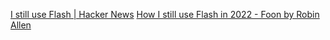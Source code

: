 
[I still use Flash | Hacker News](https://news.ycombinator.com/item?id=34079543)
[How I still use Flash in 2022 - Foon by Robin Allen](https://foon.uk/how-flash-2022/)
